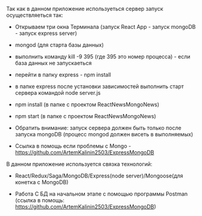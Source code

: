 Так как  в данном приложение используеться сервер запуск осуществляеться так:

- Открываем три окна Терминала (запуск React App - запуск mongoDB - запуск express server)

- mongod (для старта базы данных)

- выполнить команду kill -9 395 (где 395 это номер процесса) - если база данных не запускаеться

- перейти в папку express - npm install

- в папке express после установки зависимостей выполнить старт сервера командой node server.js

- npm install (в папке с проектом ReactNewsMongoNews)

- npm start (в папке с проектом ReactNewsMongoNews)

- Обратить внимание: запуск сервера должен быть только после запуска mongoDB (процесс mongod должен висеть в выполняемых)

- Ссылка в помощь если проблемы с Mongo - https://github.com/ArtemKalinin2503/ExpressMongoDB

В данном приложение используется связка технологий:

- React/Redux/Saga/MongoDB/Express(node server)/Mongoose(для конетка с MongoDB)

- Работа С БД на начальном этапе с помощью программы Postman (ссылка в помощь: https://github.com/ArtemKalinin2503/ExpressMongoDB) 

